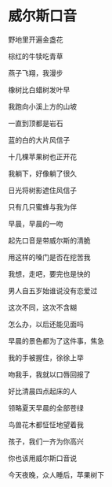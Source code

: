    

# 威尔斯口音

野地里开遍金盏花

棕红的牛犊吃青草

燕子飞翔，我漫步

橡树比白蜡树发叶早

我跑向小溪上方的山坡

一直到顶都是岩石

蓝的白的大片风信子

十几棵苹果树也正开花

我躺下，好像躺了很久

日光将树影遮住风信子

只有几只蜜蜂与我为伴

早晨，早晨的一吻

起先口音是带威尔斯的清脆

用这样的嗓门是否在挖苦我

我想，走吧，要完也是快的

男人自五岁始谁说没有恋爱过

这次不同，这次不含糊

怎么办，以后还能见面吗

早晨的景色都为了这件事，焦急

我的手被握住，徐徐上举

吻我手，我就以口唇回报了

好比清晨四点起床的人

领略夏天早晨的全部苍绿

鸟兽花木都怔怔地望着我

孩子，我们一齐为你高兴

你也该用威尔斯口音说

今天夜晚，众人睡后，苹果树下